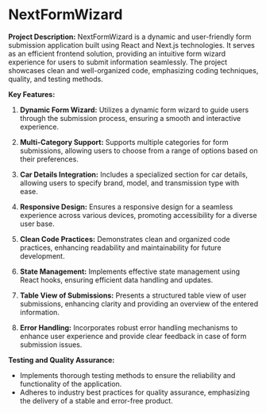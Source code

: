 # NextFormWizard

**Project Description:**
NextFormWizard is a dynamic and user-friendly form submission application built using React and Next.js technologies. It serves as an efficient frontend solution, providing an intuitive form wizard experience for users to submit information seamlessly. The project showcases clean and well-organized code, emphasizing coding techniques, quality, and testing methods.

**Key Features:**
1. **Dynamic Form Wizard:** Utilizes a dynamic form wizard to guide users through the submission process, ensuring a smooth and interactive experience.

2. **Multi-Category Support:** Supports multiple categories for form submissions, allowing users to choose from a range of options based on their preferences.

3. **Car Details Integration:** Includes a specialized section for car details, allowing users to specify brand, model, and transmission type with ease.

4. **Responsive Design:** Ensures a responsive design for a seamless experience across various devices, promoting accessibility for a diverse user base.

5. **Clean Code Practices:** Demonstrates clean and organized code practices, enhancing readability and maintainability for future development.

6. **State Management:** Implements effective state management using React hooks, ensuring efficient data handling and updates.

7. **Table View of Submissions:** Presents a structured table view of user submissions, enhancing clarity and providing an overview of the entered information.

8. **Error Handling:** Incorporates robust error handling mechanisms to enhance user experience and provide clear feedback in case of form submission issues.

**Testing and Quality Assurance:**
- Implements thorough testing methods to ensure the reliability and functionality of the application.
- Adheres to industry best practices for quality assurance, emphasizing the delivery of a stable and error-free product.

